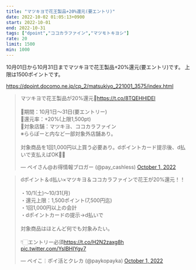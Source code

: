 ```yaml
---
title: "マツキヨで花王製品+20%還元(要エントリ)"
date: 2022-10-02 01:05:13+0900
start: 2022-10-01
end: 2022-10-31
tags: ["dpoint","ココカラファイン","マツモトキヨシ"]
rate: 20
limit: 1500
min: 1000
---
```


10月01日から10月31日までマツキヨで花王製品+20%還元(要エントリ)です。
上限は1500ポイントです。

https://dpoint.docomo.ne.jp/cp_2/matsukiyo_221001_3575/index.html

<blockquote class="twitter-tweet"><p lang="ja" dir="ltr">マツキヨで花王製品が20%還元🙌<a href="https://t.co/8TQEHHlDEl">https://t.co/8TQEHHlDEl</a><br><br>🔻期間：10月1日〜31日(要エントリー)<br>🔻還元率：+20%(上限1,500pt)<br>🔻対象店舗：マツキヨ、ココカラファイン<br>※ららぽーと内など一部対象外店舗あり。<br><br>対象商品を1回1,000円以上買う必要あり。dポイントカード提示後、d払いで支払えばOK🙆‍♂️</p>&mdash; ペイさん@お得情報ブロガー (@pay_cashless) <a href="https://twitter.com/pay_cashless/status/1576052426414518273?ref_src=twsrc%5Etfw">October 1, 2022</a></blockquote> <script async src="https://platform.twitter.com/widgets.js" charset="utf-8"></script>
<blockquote class="twitter-tweet"><p lang="ja" dir="ltr">dポイント＆d払い×マツキヨ＆ココカラファインで花王が20%還元！！<br><br>・10/1(土)〜10/31(月)<br>・還元上限：1,500ポイント(7,500円迄)<br>・1回1,000円以上の会計<br>・dポイントカードの提示→d払いで<br><br>対象商品はほとんど何でも対象みたい。<br><br>👇🏻エントリー必須<a href="https://t.co/H2N2zaxg8h">https://t.co/H2N2zaxg8h</a> <a href="https://t.co/YsIBHIYgv7">pic.twitter.com/YsIBHIYgv7</a></p>&mdash; ペイこ￤ポイ活とクレカ (@paykopayka) <a href="https://twitter.com/paykopayka/status/1576017150921568257?ref_src=twsrc%5Etfw">October 1, 2022</a></blockquote> <script async src="https://platform.twitter.com/widgets.js" charset="utf-8"></script>
